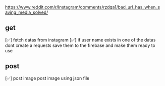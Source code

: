 https://www.reddit.com/r/Instagram/comments/rzdqa1/bad_url_has_when_saving_media_solved/


## get
[✅] fetch datas from instagram
[✅] if user name exists in one of the datas dont create a requests
save them to the firebase
and make them ready to use


## post
[✅] post image
post image using json file
